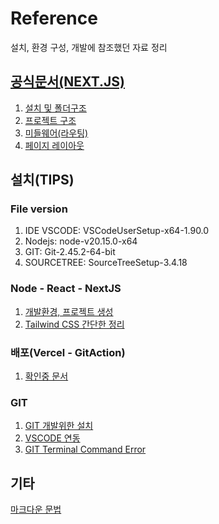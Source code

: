 # Reference
설치, 환경 구성, 개발에 참조했던 자료 정리

## [공식문서(NEXT.JS)](https://nextjs.org)
1. [설치 및 폴더구조](https://nextjs.org/docs/getting-started/installation#the-public-folder-optional)
2. [프로젝트 구조](https://nextjs.org/docs/getting-started/project-structure)
3. [미들웨어(라우팅)](https://nextjs.org/docs/app/building-your-application/routing/middleware)
4. [페이지 레이아웃](https://nextjs.org/docs/app/building-your-application/routing/pages-and-layouts)


## 설치(TIPS)
### File version
1. IDE VSCODE: VSCodeUserSetup-x64-1.90.0
2. Nodejs: node-v20.15.0-x64
3. GIT: Git-2.45.2-64-bit
4. SOURCETREE: SourceTreeSetup-3.4.18

### Node - React - NextJS
1. [개발환경, 프로젝트 생성](https://hotsunchip.tistory.com/11)
2. [Tailwind CSS 간단한 정리](https://babycoder05.tistory.com/entry/Nextjs-TypeScript-Tailwind-CSS-%EC%8B%9C%EC%9E%91%ED%95%98%EA%B8%B0-Tailwind-CSS-%EC%9E%A5%EB%8B%A8%EC%A0%90)

### 배포(Vercel - GitAction)
1. [확인중 문서](https://velog.io/@gwsyl22/next.js-next.js-react-vercel%EB%A1%9C-30%EB%B6%84%EB%A7%8C%EC%97%90-%EC%9B%B9%EC%82%AC%EC%9D%B4%ED%8A%B8-%EB%B0%B0%ED%8F%AC%ED%95%98%EA%B8%B0)

### GIT
1. [GIT 개발위한 설치](https://goddaehee.tistory.com/216)
2. [VSCODE 연동](https://usingu.co.kr/frontend/vscode/vscode-github-로그인하기)
3. [GIT Terminal Command Error](https://korbear.tistory.com/74)


## 기타
[마크다운 문법](https://ko.wikipedia.org/wiki/마크다운)